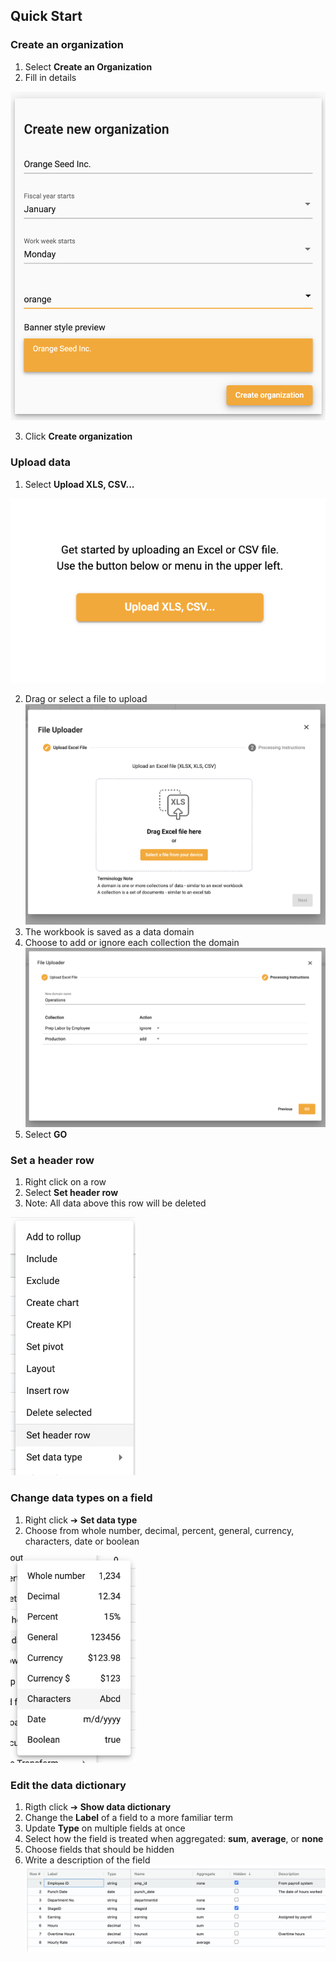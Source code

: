## Quick Start
### Create an organization
1.  Select **Create an Organization**
2.  Fill in details

<img src="../assets/org_details.png"  style="width:600px;"></img>

3.  Click **Create organization**


### Upload data
1.  Select **Upload XLS, CSV...**

<img src="../assets/upload.png"  style="width:600px" class="border"></img>

2.  Drag or select a file to upload
![upload_select](../assets/upload_select.png)
3.  The workbook is saved as a data domain
4.  Choose to add or ignore each collection the domain
![add_ignore](../assets/add_ignore.png)
5.  Select **GO**



### Set a header row
1.  Right click on a row
2.  Select **Set header row**
3.  Note:  All data above this row will be deleted


<img src="../assets/header_row.png"  style="width:200px;" class="border"></img>



### Change data types on a field
1.  Right click ➔ **Set data type**
2.  Choose from whole number, decimal, percent, general, currency, characters, date or boolean

<img src="../assets/data_type.png"  style="width:200px" class="border"></img>



### Edit the data dictionary
1.  Rigth click ➔ **Show data dictionary**
2.  Change the **Label** of a field to a more familiar term
3.  Update **Type** on multiple fields at once
4.  Select how the field is treated when aggregated: **sum**, **average**, or **none**
5.  Choose fields that should be hidden
6.  Write a description of the field 
![dictionary](../assets/dictionary.png)

